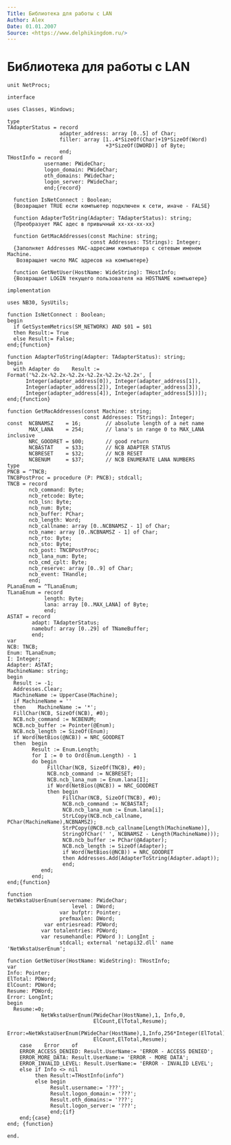 ```yaml
---
Title: Библиотека для работы с LAN
Author: Alex
Date: 01.01.2007
Source: <https://www.delphikingdom.ru/>
---
```



Библиотека для работы с LAN
===========================

    unit NetProcs;
     
    interface
     
    uses Classes, Windows;
     
    type
    TAdapterStatus = record
                     adapter_address: array [0..5] of Char;
                     filler: array [1..4*SizeOf(Char)+19*SizeOf(Word)
                                    +3*SizeOf(DWORD)] of Byte;
                     end;
    THostInfo = record
                username: PWideChar;
                logon_domain: PWideChar;
                oth_domains: PWideChar;
                logon_server: PWideChar;
                end;{record}
     
      function IsNetConnect : Boolean;
      {Возвращает TRUE если компьютер подключен к сети, иначе - FALSE}
     
      function AdapterToString(Adapter: TAdapterStatus): string;
      {Преобразует MAC адес в привычный xx-xx-xx-xx}
     
      function GetMacAddresses(const Machine: string;
                               const Addresses: TStrings): Integer;
      {Заполняет Addresses MAC-адресами компьютера с сетевым именем  Machine.
       Возвращает число МАС адресов на компьютере}
     
      function GetNetUser(HostName: WideString): THostInfo;
      {Возвращает LOGIN текущего пользователя на HOSTNAME компьютере}
     
    implementation
     
    uses NB30, SysUtils;
     
    function IsNetConnect : Boolean;
    begin
      if GetSystemMetrics(SM_NETWORK) AND $01 = $01
      then Result:= True
      else Result:= False;
    end;{function}
     
    function AdapterToString(Adapter: TAdapterStatus): string;
    begin
      with Adapter do    Result :=
    Format('%2.2x-%2.2x-%2.2x-%2.2x-%2.2x-%2.2x', [
          Integer(adapter_address[0]), Integer(adapter_address[1]),
          Integer(adapter_address[2]), Integer(adapter_address[3]),
          Integer(adapter_address[4]), Integer(adapter_address[5])]);
    end;{function}
     
    function GetMacAddresses(const Machine: string;
                             const Addresses: TStrings): Integer;
    const  NCBNAMSZ    = 16;        // absolute length of a net name
           MAX_LANA    = 254;       // lana's in range 0 to MAX_LANA inclusive
           NRC_GOODRET = $00;       // good return
           NCBASTAT    = $33;       // NCB ADAPTER STATUS
           NCBRESET    = $32;       // NCB RESET
           NCBENUM     = $37;       // NCB ENUMERATE LANA NUMBERS
    type
    PNCB = ^TNCB;
    TNCBPostProc = procedure (P: PNCB); stdcall;
    TNCB = record
           ncb_command: Byte;
           ncb_retcode: Byte;
           ncb_lsn: Byte;
           ncb_num: Byte;
           ncb_buffer: PChar;
           ncb_length: Word;
           ncb_callname: array [0..NCBNAMSZ - 1] of Char;
           ncb_name: array [0..NCBNAMSZ - 1] of Char;
           ncb_rto: Byte;
           ncb_sto: Byte;
           ncb_post: TNCBPostProc;
           ncb_lana_num: Byte;
           ncb_cmd_cplt: Byte;
           ncb_reserve: array [0..9] of Char;
           ncb_event: THandle;
           end;
    PLanaEnum = ^TLanaEnum;
    TLanaEnum = record
                length: Byte;
                lana: array [0..MAX_LANA] of Byte;
                end;
    ASTAT = record
            adapt: TAdapterStatus;
            namebuf: array [0..29] of TNameBuffer;
            end;
    var
    NCB: TNCB;
    Enum: TLanaEnum;
    I: Integer;
    Adapter: ASTAT;
    MachineName: string;
    begin
      Result := -1;
      Addresses.Clear;
      MachineName := UpperCase(Machine);
      if MachineName = ''
      then    MachineName := '*';
      FillChar(NCB, SizeOf(NCB), #0);
      NCB.ncb_command := NCBENUM;
      NCB.ncb_buffer := Pointer(@Enum);
      NCB.ncb_length := SizeOf(Enum);
      if Word(NetBios(@NCB)) = NRC_GOODRET
      then  begin
            Result := Enum.Length;
            for I := 0 to Ord(Enum.Length) - 1
            do begin
                 FillChar(NCB, SizeOf(TNCB), #0);
                 NCB.ncb_command := NCBRESET;
                 NCB.ncb_lana_num := Enum.lana[I];
                 if Word(NetBios(@NCB)) = NRC_GOODRET
                 then begin
                      FillChar(NCB, SizeOf(TNCB), #0);
                      NCB.ncb_command := NCBASTAT;
                      NCB.ncb_lana_num := Enum.lana[i];
                      StrLCopy(NCB.ncb_callname, PChar(MachineName),NCBNAMSZ);
                      StrPCopy(@NCB.ncb_callname[Length(MachineName)],
                      StringOfChar(' ', NCBNAMSZ - Length(MachineName)));
                      NCB.ncb_buffer := PChar(@Adapter);
                      NCB.ncb_length := SizeOf(Adapter);
                      if Word(NetBios(@NCB)) = NRC_GOODRET
                      then Addresses.Add(AdapterToString(Adapter.adapt));
                      end;
               end;
            end;
    end;{function}
     
    function
    NetWkstaUserEnum(servername: PWideChar;
                         level : DWord;
                     var bufptr: Pointer;
                     prefmaxlen: DWord;
                var entriesread: PDWord;
               var totalentries: PDWord;
               var resumehandle: PDWord ): LongInt ;
                     stdcall; external 'netapi32.dll' name 'NetWkstaUserEnum';
     
    function GetNetUser(HostName: WideString): THostInfo;
    var
    Info: Pointer;
    ElTotal: PDWord;
    ElCount: PDWord;
    Resume: PDWord;
    Error: LongInt;
    begin
      Resume:=0;
               NetWkstaUserEnum(PWideChar(HostName),1, Info,0,
                                ElCount,ElTotal,Resume);
        Error:=NetWkstaUserEnum(PWideChar(HostName),1,Info,256*Integer(ElTotal),
                                ElCount,ElTotal,Resume);
        case    Error    of
        ERROR_ACCESS_DENIED: Result.UserName:= 'ERROR - ACCESS DENIED';
        ERROR_MORE_DATA: Result.UserName:= 'ERROR - MORE DATA';
        ERROR_INVALID_LEVEL: Result.UserName:= 'ERROR - INVALID LEVEL';
        else if Info <> nil
             then Result:=THostInfo(info^)
             else begin
                  Result.username:= '???';
                  Result.logon_domain:= '???';
                  Result.oth_domains:= '???';
                  Result.logon_server:= '???';
                  end;{if}
        end;{case}
    end; {function}
     
    end.

